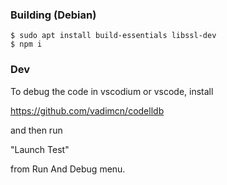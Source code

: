 ### Building (Debian)

```
$ sudo apt install build-essentials libssl-dev
$ npm i 
```

### Dev

To debug the code in vscodium or vscode, install

https://github.com/vadimcn/codelldb

and then run

"Launch Test" 

from Run And Debug menu.